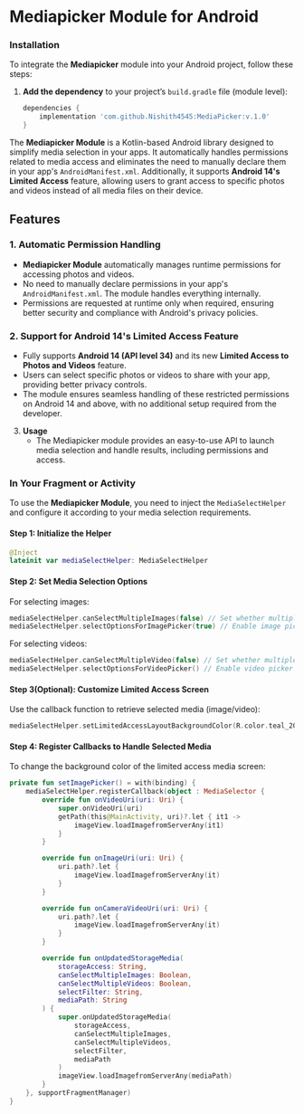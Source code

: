 # Mediapicker Module for Android

### Installation

To integrate the **Mediapicker** module into your Android project, follow these steps:

1. **Add the dependency** to your project’s `build.gradle` file (module level):

   ```gradle
   dependencies {
       implementation 'com.github.Nishith4545:MediaPicker:v.1.0'
   }
   
The **Mediapicker Module** is a Kotlin-based Android library designed to simplify media selection in your apps. It automatically handles permissions related to media access and eliminates the need to manually declare them in your app's `AndroidManifest.xml`. Additionally, it supports **Android 14's Limited Access** feature, allowing users to grant access to specific photos and videos instead of all media files on their device.

## Features

### 1. **Automatic Permission Handling**
   - **Mediapicker Module** automatically manages runtime permissions for accessing photos and videos.
   - No need to manually declare permissions in your app's `AndroidManifest.xml`. The module handles everything internally.
   - Permissions are requested at runtime only when required, ensuring better security and compliance with Android's privacy policies.

### 2. **Support for Android 14's Limited Access Feature**
   - Fully supports **Android 14 (API level 34)** and its new **Limited Access to Photos and Videos** feature.
   - Users can select specific photos or videos to share with your app, providing better privacy controls.
   - The module ensures seamless handling of these restricted permissions on Android 14 and above, with no additional setup required from the developer.

3. **Usage**
   - The Mediapicker module provides an easy-to-use API to launch media selection and handle results, including permissions and access.

### In Your Fragment or Activity

To use the **Mediapicker Module**, you need to inject the `MediaSelectHelper` and configure it according to your media selection requirements.

#### Step 1: Initialize the Helper

```kotlin
@Inject
lateinit var mediaSelectHelper: MediaSelectHelper
```

#### Step 2: Set Media Selection Options
For selecting images:
```kotlin
mediaSelectHelper.canSelectMultipleImages(false) // Set whether multiple images can be selected
mediaSelectHelper.selectOptionsForImagePicker(true) // Enable image picker options
```
For selecting videos:
```kotlin
mediaSelectHelper.canSelectMultipleVideo(false) // Set whether multiple videos can be selected
mediaSelectHelper.selectOptionsForVideoPicker() // Enable video picker options
```

#### Step 3(Optional): Customize Limited Access Screen
Use the callback function to retrieve selected media (image/video):
```kotlin
mediaSelectHelper.setLimitedAccessLayoutBackgroundColor(R.color.teal_200)
```

#### Step 4: Register Callbacks to Handle Selected Media
To change the background color of the limited access media screen:
```kotlin
private fun setImagePicker() = with(binding) {
    mediaSelectHelper.registerCallback(object : MediaSelector {
        override fun onVideoUri(uri: Uri) {
            super.onVideoUri(uri)
            getPath(this@MainActivity, uri)?.let { it1 ->
                imageView.loadImagefromServerAny(it1)
            }
        }

        override fun onImageUri(uri: Uri) {
            uri.path?.let {
                imageView.loadImagefromServerAny(it)
            }
        }

        override fun onCameraVideoUri(uri: Uri) {
            uri.path?.let {
                imageView.loadImagefromServerAny(it)
            }
        }

        override fun onUpdatedStorageMedia(
            storageAccess: String,
            canSelectMultipleImages: Boolean,
            canSelectMultipleVideos: Boolean,
            selectFilter: String,
            mediaPath: String
        ) {
            super.onUpdatedStorageMedia(
                storageAccess,
                canSelectMultipleImages,
                canSelectMultipleVideos,
                selectFilter,
                mediaPath
            )
            imageView.loadImagefromServerAny(mediaPath)
        }
    }, supportFragmentManager)
}
```
